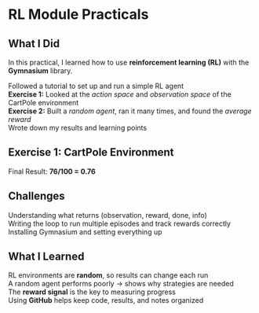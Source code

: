 # RL Module Practicals

##  What I Did
In this practical, I learned how to use **reinforcement learning (RL)** with the **Gymnasium** library.

 Followed a tutorial to set up and run a simple RL agent  
 **Exercise 1:** Looked at the *action space* and *observation space* of the CartPole environment  
 **Exercise 2:** Built a *random agent*, ran it many times, and found the *average reward*  
 Wrote down my results and learning points  

##  Exercise 1: CartPole Environment
 Final Result: **76/100 = 0.76**

##  Challenges
 Understanding what returns (observation, reward, done, info)  
 Writing the loop to run multiple episodes and track rewards correctly  
 Installing Gymnasium and setting everything up  

##  What I Learned
 RL environments are **random**, so results can change each run  
 A random agent performs poorly → shows why strategies are needed  
 The **reward signal** is the key to measuring progress  
 Using **GitHub** helps keep code, results, and notes organized  

